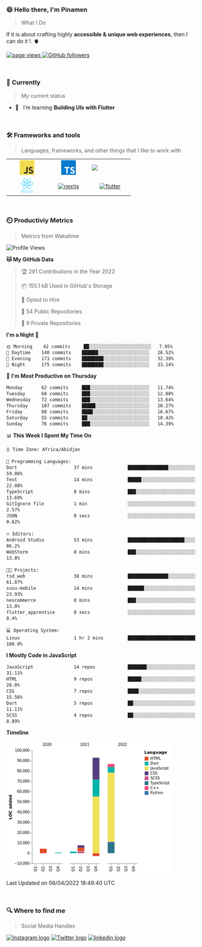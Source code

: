### 😄 Hello there, I'm Pinamen
> What I Do 

If it is about crafting highly **accessible & unique web experiences**, then I can do it !. 🫀
<br>

<p align="left">
  <a href="https://github.com/Gyekye/Gyekye">
    <img src="https://komarev.com/ghpvc/?username=Gyekye" alt="page views" />
  </a>
  <a href="https://github.com/Gyekye?tab=followers">
    <img alt="GitHub followers" src="https://img.shields.io/github/followers/Gyekye?color=green&logo=github">
  </a>
</p>

<br>

### 🤳 Currently
> My current status

- :seedling: &nbsp; I’m learning **Building UIs with Flutter**

<br>

### 🛠 Frameworks and tools
> Languages, frameworks, and other things that I like to work with 

<table>
  <tr>
    <td align="center" width="96">
      <a href="https://developer.mozilla.org/en-US/docs/Web/JavaScript" target="_blank" rel="noreferrer"> 
        <img src="https://raw.githubusercontent.com/devicons/devicon/master/icons/javascript/javascript-original.svg" alt="javascript" width="40"                      height="40"/> 
      </a>
    </td>
    <td align="center" width="96">
      <a href="https://www.typescriptlang.org/docs/handbook/typescript-in-5-minutes.html">
         <img src="https://raw.githubusercontent.com/devicons/devicon/master/icons/typescript/typescript-original.svg" alt="typescript" width="40"                      height="40"/> 
      </a>
    </td>
    <td>
        <img src="https://cdn.jsdelivr.net/gh/devicons/devicon/icons/dart/dart-original.svg" />
    </td>
  </tr>
  <tr>
    <td align="center" width="96">
       <a href="https://reactjs.org/" target="_blank" rel="noreferrer"> 
         <img src="https://raw.githubusercontent.com/devicons/devicon/master/icons/react/react-original-wordmark.svg" alt="react" width="40"                     height="40"/>      
      </a> 
    </td>
    <td align="center" width="96">
      <a href="https://nextjs.org/" target="_blank" rel="noreferrer">
        <img src="https://cdn.worldvectorlogo.com/logos/nextjs-2.svg" alt="nextjs" width="40" height="40"/>
      </a> 
    </td>
    <td align="center" width="96">
      <a href="https://flutter.dev" target="_blank" rel="noreferrer"> 
        <img src="https://www.vectorlogo.zone/logos/flutterio/flutterio-icon.svg" alt="flutter" width="40" height="40"/>
      </a> 
    </td>
  </tr>
</table>

<br>

### ⏲️ Productiviy Metrics
> Metrics from Wakatime

<!--START_SECTION:waka-->
![Profile Views](http://img.shields.io/badge/Profile%20Views-112-blue)

**🐱 My GitHub Data** 

> 🏆 291 Contributions in the Year 2022
 > 
> 📦 155.1 kB Used in GitHub's Storage 
 > 
> 💼 Opted to Hire
 > 
> 📜 54 Public Repositories 
 > 
> 🔑 9 Private Repositories  
 > 
**I'm a Night 🦉** 

```text
🌞 Morning    42 commits     ██░░░░░░░░░░░░░░░░░░░░░░░   7.95% 
🌆 Daytime    140 commits    ██████░░░░░░░░░░░░░░░░░░░   26.52% 
🌃 Evening    171 commits    ████████░░░░░░░░░░░░░░░░░   32.39% 
🌙 Night      175 commits    ████████░░░░░░░░░░░░░░░░░   33.14%

```
📅 **I'm Most Productive on Thursday** 

```text
Monday       62 commits     ███░░░░░░░░░░░░░░░░░░░░░░   11.74% 
Tuesday      68 commits     ███░░░░░░░░░░░░░░░░░░░░░░   12.88% 
Wednesday    72 commits     ███░░░░░░░░░░░░░░░░░░░░░░   13.64% 
Thursday     107 commits    █████░░░░░░░░░░░░░░░░░░░░   20.27% 
Friday       88 commits     ████░░░░░░░░░░░░░░░░░░░░░   16.67% 
Saturday     55 commits     ██░░░░░░░░░░░░░░░░░░░░░░░   10.42% 
Sunday       76 commits     ███░░░░░░░░░░░░░░░░░░░░░░   14.39%

```


📊 **This Week I Spent My Time On** 

```text
⌚︎ Time Zone: Africa/Abidjan

💬 Programming Languages: 
Dart                     37 mins             ███████████████░░░░░░░░░░   59.86% 
Text                     14 mins             █████░░░░░░░░░░░░░░░░░░░░   22.88% 
TypeScript               8 mins              ███░░░░░░░░░░░░░░░░░░░░░░   13.69% 
GitIgnore file           1 min               ░░░░░░░░░░░░░░░░░░░░░░░░░   2.57% 
JSON                     0 secs              ░░░░░░░░░░░░░░░░░░░░░░░░░   0.62%

🔥 Editors: 
Android Studio           53 mins             █████████████████████░░░░   86.2% 
WebStorm                 8 mins              ███░░░░░░░░░░░░░░░░░░░░░░   13.8%

🐱‍💻 Projects: 
tsd_web                  38 mins             ███████████████░░░░░░░░░░   61.87% 
susu-mobile              14 mins             ██████░░░░░░░░░░░░░░░░░░░   23.93% 
nexcommerce              8 mins              ███░░░░░░░░░░░░░░░░░░░░░░   13.8% 
flutter_apprentice       0 secs              ░░░░░░░░░░░░░░░░░░░░░░░░░   0.4%

💻 Operating System: 
Linux                    1 hr 2 mins         █████████████████████████   100.0%

```

**I Mostly Code in JavaScript** 

```text
JavaScript               14 repos            ███████░░░░░░░░░░░░░░░░░░   31.11% 
HTML                     9 repos             █████░░░░░░░░░░░░░░░░░░░░   20.0% 
CSS                      7 repos             ████░░░░░░░░░░░░░░░░░░░░░   15.56% 
Dart                     5 repos             ██░░░░░░░░░░░░░░░░░░░░░░░   11.11% 
SCSS                     4 repos             ██░░░░░░░░░░░░░░░░░░░░░░░   8.89%

```


**Timeline**

![Chart not found](https://raw.githubusercontent.com/Gyekye/Gyekye/main/charts/bar_graph.png) 


 Last Updated on 06/04/2022 18:49:40 UTC
<!--END_SECTION:waka-->

<br>

### 🔍 Where to find me
> Social Media Handles

[<img src="https://img.shields.io/badge/Instagram-282C34?logo=instagram&logoColor=0077B5" alt="Instagram logo" title="Instagram" height="25" />](https://www.instagram.com/pina_men/)
[<img src="https://img.shields.io/badge/Twitter-282C34?logo=twitter&logoColor=0077B5" alt="Twitter logo" title="twitter" height="25" />](https://www.twitter.com/Gyepina/)
[<img src="https://img.shields.io/badge/LinkedIn-282C34?logo=linkedin&logoColor=0077B5" alt="linkedin logo" title="linkedin" height="25" />](https://www.linkedin.com/in/richmond-gyekye-714028203)
